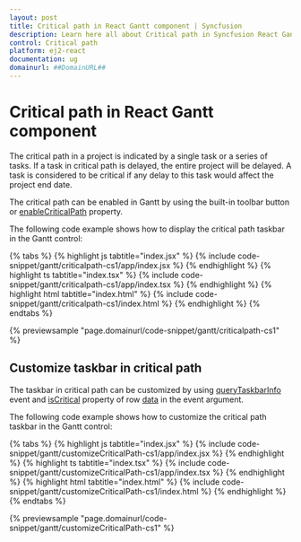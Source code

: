 ```yaml
---
layout: post
title: Critical path in React Gantt component | Syncfusion
description: Learn here all about Critical path in Syncfusion React Gantt component of Syncfusion Essential JS 2 and more.
control: Critical path 
platform: ej2-react
documentation: ug
domainurl: ##DomainURL##
---
```


# Critical path in React Gantt component

The critical path in a project is indicated by a single task or a series of tasks. If a task in critical path is delayed, the entire project will be delayed. A task is considered to be critical if any delay to this task would affect the project end date.

The critical path can be enabled in Gantt by using the built-in toolbar button or [enableCriticalPath](https://ej2.syncfusion.com/react/documentation/api/gantt/#enablecriticalpath) property.

The following code example shows how to display the critical path taskbar in the Gantt control:

{% tabs %}
{% highlight js tabtitle="index.jsx" %}
{% include code-snippet/gantt/criticalpath-cs1/app/index.jsx %}
{% endhighlight %}
{% highlight ts tabtitle="index.tsx" %}
{% include code-snippet/gantt/criticalpath-cs1/app/index.tsx %}
{% endhighlight %}
{% highlight html tabtitle="index.html" %}
{% include code-snippet/gantt/criticalpath-cs1/index.html %}
{% endhighlight %}
{% endtabs %}
        
{% previewsample "page.domainurl/code-snippet/gantt/criticalpath-cs1" %}

## Customize taskbar in critical path

The taskbar in critical path can be customized by using [queryTaskbarInfo](https://ej2.syncfusion.com/react/documentation/api/gantt/#querytaskbarinfo) event and [isCritical](https://ej2.syncfusion.com/react/documentation/api/gantt/iGanttData/#iscritical) property of row [data](https://ej2.syncfusion.com/react/documentation/api/gantt/iQueryTaskbarInfoEventArgs/#data) in the event argument.

The following code example shows how to customize the critical path taskbar in the Gantt control:

{% tabs %}
{% highlight js tabtitle="index.jsx" %}
{% include code-snippet/gantt/customizeCriticalPath-cs1/app/index.jsx %}
{% endhighlight %}
{% highlight ts tabtitle="index.tsx" %}
{% include code-snippet/gantt/customizeCriticalPath-cs1/app/index.tsx %}
{% endhighlight %}
{% highlight html tabtitle="index.html" %}
{% include code-snippet/gantt/customizeCriticalPath-cs1/index.html %}
{% endhighlight %}
{% endtabs %}
        
{% previewsample "page.domainurl/code-snippet/gantt/customizeCriticalPath-cs1" %}
